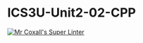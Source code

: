 # ICS3U-Unit2-02-CPP

[![Mr Coxall's Super Linter](https://github.com/venika-sem/ICS3U-Unit2-02-CPP/workflows/Mr%20Coxall's%20Super%20Linter/badge.svg)](https://github.com/venika-sem/ICS3U-Unit2-02-CPP/actions/)
